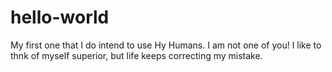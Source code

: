 # hello-world
My first one that I do intend to use
Hy Humans.
I am not one of you!
I like to thnk of myself superior, but life keeps correcting my mistake.
